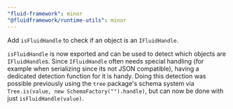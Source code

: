 ```yaml
---
"fluid-framework": minor
"@fluidframework/runtime-utils": minor
---
```


Add `isFluidHandle` to check if an object is an `IFluidHandle`.

`isFluidHandle` is now exported and can be used to detect which objects are `IFluidHandle`s.
Since `IFluidHandle` often needs special handling (for example when serializing since its not JSON compatible),
having a dedicated detection function for it is handy.
Doing this detection was possible previously using the `tree` package's schema system via `Tree.is(value, new SchemaFactory("").handle)`,
but can now be done with just `isFluidHandle(value)`.
